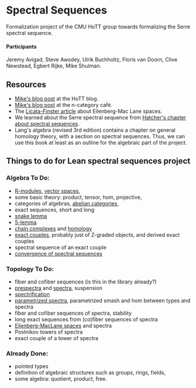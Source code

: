 # Spectral Sequences

Formalization project of the CMU HoTT group towards formalizing the Serre spectral sequence. 

#### Participants 
Jeremy Avigad, Steve Awodey, Ulrik Buchholtz, Floris van Doorn, Clive Newstead, Egbert Rijke, Mike Shulman.

## Resources
- [Mike's blog post](http://homotopytypetheory.org/2013/08/08/spectral-sequences/) at the HoTT blog.
- [Mike's blog post](https://golem.ph.utexas.edu/category/2013/08/what_is_a_spectral_sequence.html) at the n-category café.
- The [Licata-Finster article](http://dlicata.web.wesleyan.edu/pubs/lf14em/lf14em.pdf) about Eilenberg-Mac Lane spaces.
- We learned about the Serre spectral sequence from [Hatcher's chapter about spectral sequences](https://www.math.cornell.edu/~hatcher/SSAT/SSATpage.html).
- Lang's algebra (revised 3rd edition) contains a chapter on general homology theory, with a section on spectral sequences. Thus, we can use this book at least as an outline for the algebraic part of the project.

## Things to do for Lean spectral sequences project

### Algebra To Do:
- [R-modules](http://ncatlab.org/nlab/show/module), [vector spaces](http://ncatlab.org/nlab/show/vector+space),
- some basic theory: product, tensor, hom, projective,
- categories of algebras, [abelian categories](http://ncatlab.org/nlab/show/abelian+category),
- exact sequences, short and long
- [snake lemma](http://ncatlab.org/nlab/show/snake+lemma) 
- [5-lemma](http://ncatlab.org/nlab/show/five+lemma)
- [chain complexes](http://ncatlab.org/nlab/show/chain+complex) and [homology](http://ncatlab.org/nlab/show/homology)
- [exact couples](http://ncatlab.org/nlab/show/exact+couple), probably just of Z-graded objects, and derived exact couples
- spectral sequence of an exact couple
- [convergence of spectral sequences](http://ncatlab.org/nlab/show/spectral+sequence#ConvergenceOfSpectralSequences)

### Topology To Do:
- fiber and cofiber sequences (is this in the library already?)
- [prespectra](http://ncatlab.org/nlab/show/spectrum+object) and [spectra](http://ncatlab.org/nlab/show/spectrum), suspension
- [spectrification](http://ncatlab.org/nlab/show/higher+inductive+type#spectrification)
- [parametrized spectra](http://ncatlab.org/nlab/show/parametrized+spectrum), parametrized smash and hom between types and spectra
- fiber and cofiber sequences of spectra, stability
- long exact sequences from (co)fiber sequences of spectra
- [Eilenberg-MacLane spaces](http://ncatlab.org/nlab/show/Eilenberg-Mac+Lane+space) and spectra
- Postnikov towers of spectra
- exact couple of a tower of spectra

### Already Done:
- pointed types
- definition of algebraic structures such as groups, rings, fields, 
- some algebra: quotient, product, free.
